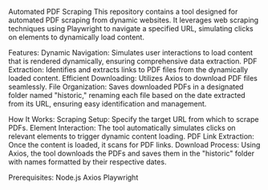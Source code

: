 Automated PDF Scraping
This repository contains a tool designed for automated PDF scraping from dynamic websites. It leverages web scraping techniques using Playwright to navigate a specified URL, simulating clicks on elements to dynamically load content.

Features:
Dynamic Navigation: Simulates user interactions to load content that is rendered dynamically, ensuring comprehensive data extraction.
PDF Extraction: Identifies and extracts links to PDF files from the dynamically loaded content.
Efficient Downloading: Utilizes Axios to download PDF files seamlessly.
File Organization: Saves downloaded PDFs in a designated folder named "historic," renaming each file based on the date extracted from its URL, ensuring easy identification and management.

How It Works:
Scraping Setup: Specify the target URL from which to scrape PDFs.
Element Interaction: The tool automatically simulates clicks on relevant elements to trigger dynamic content loading.
PDF Link Extraction: Once the content is loaded, it scans for PDF links.
Download Process: Using Axios, the tool downloads the PDFs and saves them in the "historic" folder with names formatted by their respective dates.

Prerequisites:
Node.js
Axios
Playwright